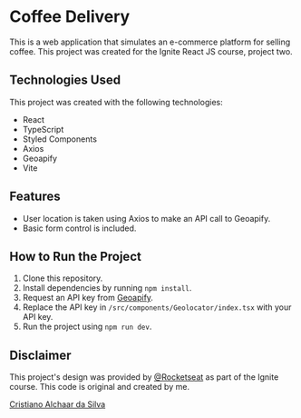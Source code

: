 # Coffee Delivery

This is a web application that simulates an e-commerce platform for selling coffee. This project was created for the Ignite React JS course, project two.

## Technologies Used

This project was created with the following technologies:

- React
- TypeScript
- Styled Components
- Axios
- Geoapify
- Vite

## Features

- User location is taken using Axios to make an API call to Geoapify.
- Basic form control is included.

## How to Run the Project

1. Clone this repository.
2. Install dependencies by running `npm install`.
3. Request an API key from [Geoapify](https://www.geoapify.com/).
4. Replace the API key in `/src/components/Geolocator/index.tsx` with your API key.
5. Run the project using `npm run dev`.

## Disclaimer

This project's design was provided by [@Rocketseat](https://github.com/Rocketseat) as part of the Ignite course. This code is original and created by me.

[Cristiano Alchaar da Silva](https://github.com/CristianoAlchaar)
